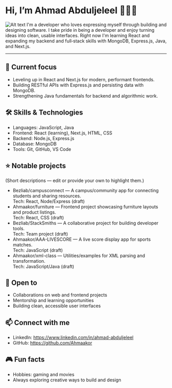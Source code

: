# Hi, I’m Ahmad Abduljeleel 👋👨‍💻

![Alt text](image.png)
I'm a developer who loves expressing myself through building and designing software. I take pride in being a developer and enjoy turning ideas into clean, usable interfaces. Right now I'm learning React and expanding my backend and full‑stack skills with MongoDB, Express.js, Java, and Next.js.

---

## 🔭 Current focus
- Leveling up in React and Next.js for modern, performant frontends.
- Building RESTful APIs with Express.js and persisting data with MongoDB.
- Strengthening Java fundamentals for backend and algorithmic work.

## 🛠️ Skills & Technologies
- Languages: JavaScript, Java
- Frontend: React (learning), Next.js, HTML, CSS
- Backend: Node.js, Express.js
- Database: MongoDB
- Tools: Git, GitHub, VS Code

## ⭐ Notable projects
(Short descriptions — edit or provide your own to highlight them.)

- Bezliab/campusconnect — A campus/community app for connecting students and sharing resources.  
  Tech: React, Node/Express (draft)
- Ahmaakor/furniture — Frontend project showcasing furniture layouts and product listings.  
  Tech: React, CSS (draft)
- Bezliab/StackSmiths — A collaborative project for building developer tools.  
  Tech: Team project (draft)
- Ahmaakor/AAA-LIVESCORE — A live score display app for sports matches.  
  Tech: JavaScript (draft)
- Ahmaakor/xml-class — Utilities/examples for XML parsing and transformation.  
  Tech: JavaScript/Java (draft)

## 🤝 Open to
- Collaborations on web and frontend projects
- Mentorship and learning opportunities
- Building clean, accessible user interfaces

## 📫 Connect with me
- LinkedIn: https://www.linkedin.com/in/ahmad-abduljeleel  
- GitHub: https://github.com/Ahmaakor

## 🎮 Fun facts
- Hobbies: gaming and movies
- Always exploring creative ways to build and design
